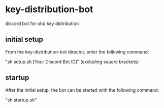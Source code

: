 # key-distribution-bot
discord bot for ohd key distribution


## initial setup
From the key-distribution-bot director, enter the following command:

"sh setup.sh [Your Discord Bot ID]" (excluding square brackets)


## startup
After the initial setup, the bot can be started with the following command:

"sh startup.sh"
